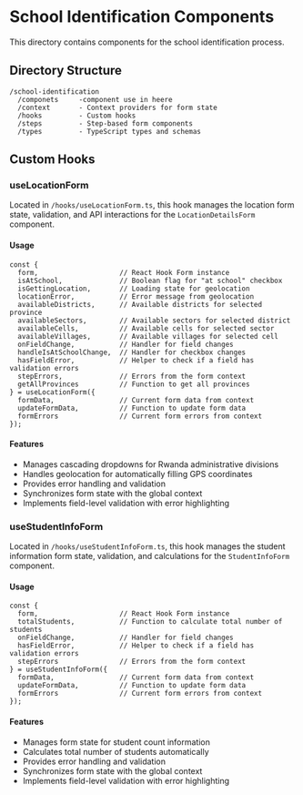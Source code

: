 # School Identification Components

This directory contains components for the school identification process.

## Directory Structure

```
/school-identification
  /componets     -component use in heere
  /context       - Context providers for form state
  /hooks         - Custom hooks
  /steps         - Step-based form components
  /types         - TypeScript types and schemas
```

## Custom Hooks

### useLocationForm

Located in `/hooks/useLocationForm.ts`, this hook manages the location form state, validation, and API interactions for the `LocationDetailsForm` component.

#### Usage

```tsx
const {
  form,                    // React Hook Form instance
  isAtSchool,              // Boolean flag for "at school" checkbox
  isGettingLocation,       // Loading state for geolocation
  locationError,           // Error message from geolocation
  availableDistricts,      // Available districts for selected province
  availableSectors,        // Available sectors for selected district
  availableCells,          // Available cells for selected sector
  availableVillages,       // Available villages for selected cell
  onFieldChange,           // Handler for field changes
  handleIsAtSchoolChange,  // Handler for checkbox changes
  hasFieldError,           // Helper to check if a field has validation errors
  stepErrors,              // Errors from the form context
  getAllProvinces          // Function to get all provinces
} = useLocationForm({
  formData,                // Current form data from context
  updateFormData,          // Function to update form data
  formErrors               // Current form errors from context
});
```

#### Features

- Manages cascading dropdowns for Rwanda administrative divisions
- Handles geolocation for automatically filling GPS coordinates
- Provides error handling and validation
- Synchronizes form state with the global context
- Implements field-level validation with error highlighting 

### useStudentInfoForm

Located in `/hooks/useStudentInfoForm.ts`, this hook manages the student information form state, validation, and calculations for the `StudentInfoForm` component.

#### Usage

```tsx
const {
  form,                    // React Hook Form instance
  totalStudents,           // Function to calculate total number of students
  onFieldChange,           // Handler for field changes
  hasFieldError,           // Helper to check if a field has validation errors
  stepErrors               // Errors from the form context
} = useStudentInfoForm({
  formData,                // Current form data from context
  updateFormData,          // Function to update form data
  formErrors               // Current form errors from context
});
```

#### Features

- Manages form state for student count information
- Calculates total number of students automatically
- Provides error handling and validation
- Synchronizes form state with the global context
- Implements field-level validation with error highlighting 